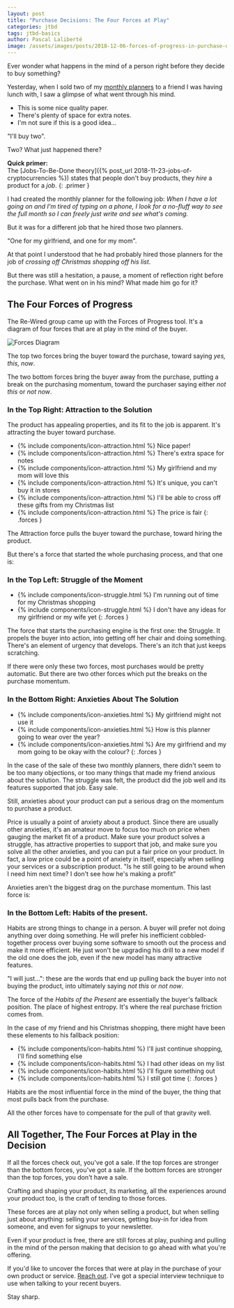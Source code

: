 ```yaml
---
layout: post
title: "Purchase Decisions: The Four Forces at Play"
categories: jtbd
tags: jtbd-basics
author: Pascal Laliberté
image: /assets/images/posts/2018-12-06-forces-of-progress-in-purchase-decision.jpg
---
```


Ever wonder what happens in the mind of a person right before they decide to buy something?

Yesterday, when I sold two of my [monthly planners](https://breatherplanner.com) to a friend I was having lunch with, I saw a glimpse of what went through his mind.

* This is some nice quality paper.
* There's plenty of space for extra notes.
* I'm not sure if this is a good idea...

"I'll buy two".

Two? What just happened there?

**Quick primer:**  
The [Jobs-To-Be-Done theory]({% post_url 2018-11-23-jobs-of-cryptocurrencies %}) states that people don't buy products, they _hire_ a product for a _job_.
{: .primer }

I had created the monthly planner for the following job: _When I have a lot going on and I'm tired of typing on a phone, I look for a no-fluff way to see the full month so I can freely just write and see what's coming._

But it was for a different job that he hired those two planners.

"One for my girlfriend, and one for my mom".

At that point I understood that he had probably hired those planners for the job of _crossing off Christmas shopping off his list_.

But there was still a hesitation, a pause, a moment of reflection right before the purchase. What went on in his mind? What made him go for it?

## The Four Forces of Progress

The Re-Wired group came up with the Forces of Progress tool. It's a diagram of four forces that are at play in the mind of the buyer.

![Forces Diagram](/assets/images/posts/2018-12-06-forces-of-progress-diagram-01.svg)

The top two forces bring the buyer toward the purchase, toward saying _yes, this, now_. 

The two bottom forces bring the buyer away from the purchase, putting a break on the purchasing momentum, toward the purchaser saying either _not this_ or _not now_.

### In the Top Right: Attraction to the Solution

The product has appealing properties, and its fit to the job is apparent. It's attracting the buyer toward purchase.

* {% include components/icon-attraction.html %} Nice paper!
* {% include components/icon-attraction.html %} There's extra space for notes
* {% include components/icon-attraction.html %} My girlfriend and my mom will love this
* {% include components/icon-attraction.html %} It's unique, you can't buy it in stores
* {% include components/icon-attraction.html %} I'll be able to cross off these gifts from my Christmas list
* {% include components/icon-attraction.html %} The price is fair
{: .forces }

The Attraction force pulls the buyer toward the purchase, toward hiring the product.

But there's a force that started the whole purchasing process, and that one is:

### In the Top Left: Struggle of the Moment

* {% include components/icon-struggle.html %} I'm running out of time for my Christmas shopping
* {% include components/icon-struggle.html %} I don't have any ideas for my girlfriend or my wife yet
{: .forces }

The force that starts the purchasing engine is the first one: the Struggle. It propels the buyer into action, into getting off her chair and doing something. There's an element of urgency that develops. There's an itch that just keeps scratching.

If there were only these two forces, most purchases would be pretty automatic. But there are two other forces which put the breaks on the purchase momentum.

### In the Bottom Right: Anxieties About The Solution

* {% include components/icon-anxieties.html %} My girlfriend might not use it
* {% include components/icon-anxieties.html %} How is this planner going to wear over the year?
* {% include components/icon-anxieties.html %} Are my girlfriend and my mom going to be okay with the colour?
{: .forces }

In the case of the sale of these two monthly planners, there didn't seem to be too many objections, or too many things that made my friend anxious about the solution. The struggle was felt, the product did the job well and its features supported that job. Easy sale.

Still, anxieties about your product can put a serious drag on the momentum to purchase a product.

Price is usually a point of anxiety about a product. Since there are usually other anxieties, it's an amateur move to focus too much on price when gauging the market fit of a product. Make sure your product solves a struggle, has attractive properties to support that job, and make sure you solve all the other anxieties, and you can put a fair price on your product. In fact, a low price could be a point of anxiety in itself, especially when selling your services or a subscription product. "Is he still going to be around when I need him next time? I don't see how he's making a profit"

Anxieties aren't the biggest drag on the purchase momentum. This last force is:

### In the Bottom Left: Habits of the present.

Habits are strong things to change in a person. A buyer will prefer not doing anything over doing something. He will prefer his inefficient cobbled-together process over buying some software to smooth out the process and make it more efficient. He just won't be upgrading his drill to a new model if the old one does the job, even if the new model has many attractive features.

"I will just...": these are the words that end up pulling back the buyer into not buying the product, into ultimately saying _not this_ or _not now_.

The force of the _Habits of the Present_ are essentially the buyer's fallback position. The place of highest entropy. It's where the real purchase friction comes from.

In the case of my friend and his Christmas shopping, there might have been these elements to his fallback position:

* {% include components/icon-habits.html %} I'll just continue shopping, I'll find something else
* {% include components/icon-habits.html %} I had other ideas on my list
* {% include components/icon-habits.html %} I'll figure something out
* {% include components/icon-habits.html %} I still got time
{: .forces }

Habits are the most influential force in the mind of the buyer, the thing that most pulls back from the purchase.

All the other forces have to compensate for the pull of that gravity well.

## All Together, The Four Forces at Play in the Decision

If all the forces check out, you've got a sale. If the top forces are stronger than the bottom forces, you've got a sale. If the bottom forces are stronger than the top forces, you don't have a sale.

Crafting and shaping your product, its marketing, all the experiences around your product too, is the craft of tending to those forces.

These forces are at play not only when selling a product, but when selling just about anything: selling your services, getting buy-in for idea from someone, and even for signups to your newsletter. 

Even if your product is free, there are still forces at play, pushing and pulling in the mind of the person making that decision to go ahead with what you're offering.

If you'd like to uncover the forces that were at play in the purchase of your own product or service. [Reach out](mailto:pascal@pascallaliberte.me?subject=JTBD%20Interviews). I've got a special interview technique to use when talking to your recent buyers.

Stay sharp.
